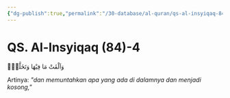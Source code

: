 ```yaml
---
{"dg-publish":true,"permalink":"/30-database/al-quran/qs-al-insyiqaq-84-4/"}
---
```



# QS. Al-Insyiqaq (84)-4
وَاَلْقَتْ مَا فِيْهَا وَتَخَلَّتْۙ 

Artinya: *"dan memuntahkan apa yang ada di dalamnya dan menjadi kosong,"*
